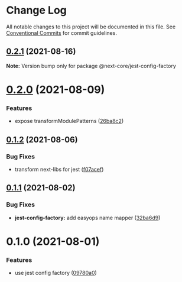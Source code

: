 # Change Log

All notable changes to this project will be documented in this file.
See [Conventional Commits](https://conventionalcommits.org) for commit guidelines.

## [0.2.1](https://github.com/easyops-cn/next-core/compare/@next-core/jest-config-factory@0.2.0...@next-core/jest-config-factory@0.2.1) (2021-08-16)

**Note:** Version bump only for package @next-core/jest-config-factory





# [0.2.0](https://github.com/easyops-cn/next-core/compare/@next-core/jest-config-factory@0.1.2...@next-core/jest-config-factory@0.2.0) (2021-08-09)

### Features

- expose transformModulePatterns ([26ba8c2](https://github.com/easyops-cn/next-core/commit/26ba8c23aff411b584f42e4036704b48d411d1f5))

## [0.1.2](https://github.com/easyops-cn/next-core/compare/@next-core/jest-config-factory@0.1.1...@next-core/jest-config-factory@0.1.2) (2021-08-06)

### Bug Fixes

- transform next-libs for jest ([f07acef](https://github.com/easyops-cn/next-core/commit/f07acef850fbc08748ad22fd0bfd18e843318019))

## [0.1.1](https://github.com/easyops-cn/next-core/compare/@next-core/jest-config-factory@0.1.0...@next-core/jest-config-factory@0.1.1) (2021-08-02)

### Bug Fixes

- **jest-config-factory:** add easyops name mapper ([32ba6d9](https://github.com/easyops-cn/next-core/commit/32ba6d9acaa8a384a021996e28405549e9308ae7))

# 0.1.0 (2021-08-01)

### Features

- use jest config factory ([09780a0](https://github.com/easyops-cn/next-core/commit/09780a0976c97b537cbea44669cad51c855ae44a))
